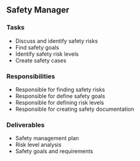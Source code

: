 <h2>Safety Manager</h2>
<h3>Tasks</h3>
<ul>
  <li>Discuss and identify safety risks</li>
  <li>Find safety goals</li>
  <li>Identify safety risk levels</li>
  <li>Create safety cases</li>
</ul>
<h3>Responsibilities</h3>
<ul>
  <li>Responsible for finding safety risks</li>
  <li>Responsible for define safety goals</li>
  <li>Responsible for defining risk levels</li>
  <li>Responsible for creating safety documentation</li>
</ul>
<h3>Deliverables</h3>
<ul>
  <li>Safety management plan</li>
  <li>Risk level analysis</li>
  <li>Safety goals and requirements</li>
</ul>
